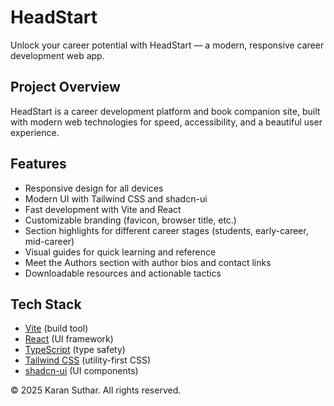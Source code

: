 # HeadStart 

Unlock your career potential with HeadStart — a modern, responsive career development web app.

## Project Overview
HeadStart is a career development platform and book companion site, built with modern web technologies for speed, accessibility, and a beautiful user experience.

## Features
- Responsive design for all devices
- Modern UI with Tailwind CSS and shadcn-ui
- Fast development with Vite and React
- Customizable branding (favicon, browser title, etc.)
- Section highlights for different career stages (students, early-career, mid-career)
- Visual guides for quick learning and reference
- Meet the Authors section with author bios and contact links
- Downloadable resources and actionable tactics




## Tech Stack
- [Vite](https://vitejs.dev/) (build tool)
- [React](https://react.dev/) (UI framework)
- [TypeScript](https://www.typescriptlang.org/) (type safety)
- [Tailwind CSS](https://tailwindcss.com/) (utility-first CSS)
- [shadcn-ui](https://ui.shadcn.com/) (UI components)



© 2025 Karan Suthar. All rights reserved.
